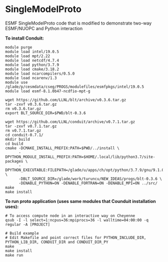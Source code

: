 # SingleModelProto
ESMF SingleModelProto code that is modified to demonstrate two-way ESMF/NUOPC and Python interaction

**To install Conduit:** 
```
module purge
module load intel/19.0.5
module load mpt/2.22
module load netcdf/4.7.4
module load python/3.7.9
module load cmake/3.18.2
module load ncarcompilers/0.5.0
module load ncarenv/1.3
module use /glade/p/cesmdata/cseg/PROGS/modulefiles/esmfpkgs/intel/19.0.5
module load esmf-8.1.0b47-ncdfio-mpt-g

wget https://github.com/LLNL/blt/archive/v0.3.6.tar.gz
tar -zxvf v0.3.6.tar.gz
rm v0.3.6.tar.gz
export BLT_SOURCE_DIR=$PWD/blt-0.3.6

wget https://github.com/LLNL/conduit/archive/v0.7.1.tar.gz
tar -zxvf v0.7.1.tar.gz
rm v0.7.1.tar.gz
cd conduit-0.7.1/
mkdir build
cd build
cmake -DCMAKE_INSTALL_PREFIX:PATH=$PWD/../install \
      -DPYTHON_MODULE_INSTALL_PREFIX:PATH=$HOME/.local/lib/python3.7/site-packages \
      -DPYTHON_EXECUTABLE:FILEPATH=/glade/u/apps/ch/opt/python/3.7.9/gnu/9.1.0/bin/python3 \
      -DBLT_SOURCE_DIR=/glade/work/turuncu/NEW_IDEAS/progs/blt-0.3.6 \
      -DENABLE_PYTHON=ON -DENABLE_FORTRAN=ON -DENABLE_MPI=ON ../src/
make
make install
```

**To run proto application (uses same modules that Counduit installation uses):**
```
# To access compute node in an interactive way on Cheyenne
qsub -I -l select=1:ncpus=36:mpiprocs=36 -l walltime=04:00:00 -q regular -A [PROJECT]

# Build example
# Edit Makefile and point correct files for PYTHON_INCLUDE_DIR, PYTHON_LIB_DIR, CONDUIT_DIR and CONDUIT_DIR_PY
make
make install
make run
```
